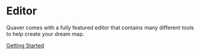 # Editor

Quaver comes with a fully featured editor that contains many different tools to help create your dream map. 

[Getting Started](/docs/editor/gettingstarted)

